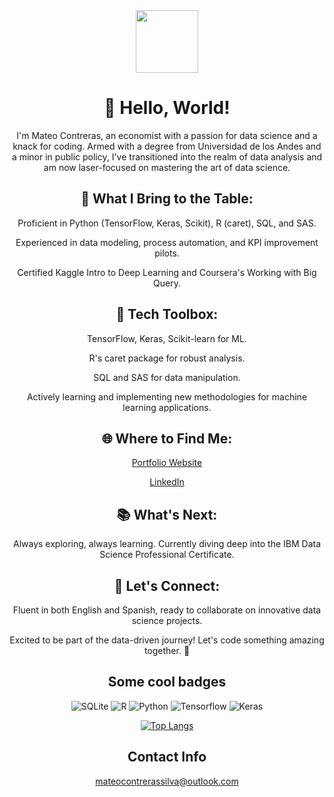 
<div id="header" align="center">
  <img src="https://media.giphy.com/media/M9gbBd9nbDrOTu1Mqx/giphy.gif" width="100"/>





# 👋 Hello, World!

I'm Mateo Contreras, an economist with a passion for data science and a knack for coding. Armed with a degree from Universidad de los Andes and a minor in public policy, I've transitioned into the realm of data analysis and am now laser-focused on mastering the art of data science.


## 🚀 What I Bring to the Table:
Proficient in Python (TensorFlow, Keras, Scikit), R (caret), SQL, and SAS.

Experienced in data modeling, process automation, and KPI improvement pilots.

Certified Kaggle Intro to Deep Learning and Coursera's Working with Big Query.

## 🔧 Tech Toolbox:
TensorFlow, Keras, Scikit-learn for ML.

R's caret package for robust analysis.

SQL and SAS for data manipulation.

Actively learning and implementing new methodologies for machine learning applications.

## 🌐 Where to Find Me:
[Portfolio Website](https://mateocontreras.onrender.com/)

[LinkedIn](https://www.linkedin.com/in/mateocontreras/)

## 📚 What's Next:
Always exploring, always learning. Currently diving deep into the IBM Data Science Professional Certificate.

## 💬 Let's Connect:
Fluent in both English and Spanish, ready to collaborate on innovative data science projects.

Excited to be part of the data-driven journey! Let's code something amazing together. 🚀

## Some cool badges
  ![SQLite](https://img.shields.io/badge/sqlite-%2307405e.svg?style=for-the-badge&logo=sqlite&logoColor=white) 
  ![R](https://img.shields.io/badge/r-%23276DC3.svg?style=for-the-badge&logo=r&logoColor=white)
  ![Python](https://img.shields.io/badge/python-3670A0?style=for-the-badge&logo=python&logoColor=ffdd54)
  ![Tensorflow](https://img.shields.io/badge/TensorFlow-FF6F00?style=for-the-badge&logo=tensorflow&logoColor=white)
  ![Keras](https://img.shields.io/badge/Keras-FF0000?style=for-the-badge&logo=keras&logoColor=white)

  
[![Top Langs](https://github-readme-stats.vercel.app/api/top-langs/?username=mateocontrerass)](https://github.com/anuraghazra/github-readme-stats)

## Contact Info
mateocontrerassilva@outlook.com


 <img src="https://komarev.com/ghpvc/?username=mateocontrerass&style=flat-square&color=blue" alt=""/>
  













